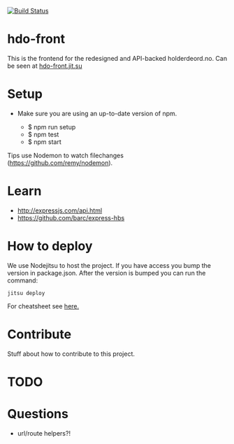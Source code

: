 [![Build Status](https://travis-ci.org/holderdeord/hdo-front.png?branch=master)](https://travis-ci.org/holderdeord/hdo-front)
# hdo-front

This is the frontend for the redesigned and API-backed holderdeord.no.
Can be seen at [hdo-front.jit.su](http://hdo-front.jit.su/)

# Setup

* Make sure you are using an up-to-date version of npm.

    - $ npm run setup
    - $ npm test
    - $ npm start

Tips use Nodemon to watch filechanges (https://github.com/remy/nodemon).

# Learn

* http://expressjs.com/api.html
* https://github.com/barc/express-hbs

# How to deploy

We use Nodejitsu to host the project.
If you have access you bump the version in package.json.
After the version is bumped you can run the command:

    jitsu deploy

For cheatsheet see [here.](http://cheatsheet.nodejitsu.com/)

# Contribute

Stuff about how to contribute to this project.

# TODO

# Questions

* url/route helpers?!
